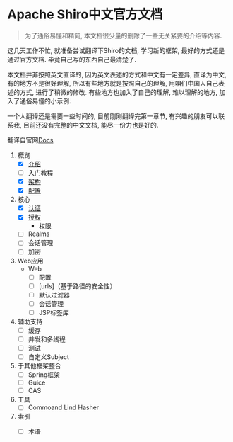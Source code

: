 # Apache Shiro中文官方文档
>  为了通俗易懂和精简,  本文档很少量的删除了一些无关紧要的介绍等内容.  

这几天工作不忙,   就准备尝试翻译下Shiro的文档,  学习新的框架,  最好的方式还是通过官方文档.   毕竟自己写的东西自己最清楚了.  

本文档并非按照英文直译的,   因为英文表述的方式和中文有一定差异,   直译为中文,  有的地方不是很好理解,  所以有些地方就是按照自己的理解,   用咱们中国人自己表述的方式,   进行了稍微的修改.   有些地方也加入了自己的理解,  难以理解的地方,  加入了通俗易懂的小示例.   

一个人翻译还是需要一些时间的,  目前刚刚翻译完第一章节,  有兴趣的朋友可以联系我,  目前还没有完整的中文文档,  能尽一份力也是好的.   

翻译自官网[Docs](http://shiro.apache.org/reference.html)

1. 概览
   - [x] [介绍](https://github.com/quavario/ApacheShiroDocument/blob/master/Ashroid%20Shiro%E7%AE%80%E4%BB%8B.md)
   - [ ] 入门教程
   - [x] [架构](https://github.com/quavario/ApacheShiroDocument/blob/master/Apache%20Shiro%E6%9E%B6%E6%9E%84.md)
   - [x] [配置](https://github.com/quavario/ApacheShiroDocument/blob/master/Apache%20Shiro%E9%85%8D%E7%BD%AE.md)
2. 核心
   - [x] [认证](https://github.com/quavario/ApacheShiroDocument/blob/master/Apache%20Shiro%E8%BA%AB%E4%BB%BD%E9%AA%8C%E8%AF%81.md)
   - [x] [授权](https://github.com/quavario/ApacheShiroDocument/blob/master/Apache%20Shiro%E6%8E%88%E6%9D%83.md)
     - 权限
   - [ ] Realms
   - [ ] 会话管理
   - [ ] 加密
3. Web应用
   - Web
     - [ ] 配置
     - [ ] [urls\]（基于路径的安全性）
     - [ ] 默认过滤器
     - [ ] 会话管理
     - [ ] JSP标签库
4. 辅助支持
   - [ ] 缓存
   - [ ] 并发和多线程
   - [ ] 测试
   - [ ] 自定义Subject
5. 于其他框架整合
   - [ ] Spring框架
   - [ ] Guice
   - [ ] CAS
6. 工具
   - [ ] Commoand Lind Hasher
7. 索引
   - [ ] 术语

